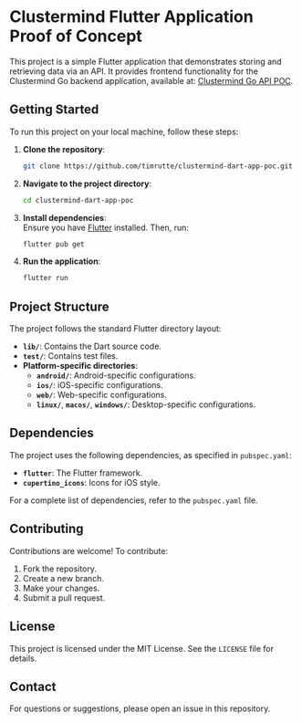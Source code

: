 
# Clustermind Flutter Application Proof of Concept

This project is a simple Flutter application that demonstrates storing and retrieving data via an API. 
It provides frontend functionality for the Clustermind Go backend application, available at: [Clustermind Go API POC](https://github.com/timrutte/clustermind-go-api-poc).

## Getting Started

To run this project on your local machine, follow these steps:

1. **Clone the repository**:
   ```bash
   git clone https://github.com/timrutte/clustermind-dart-app-poc.git
   ```

2. **Navigate to the project directory**:
   ```bash
   cd clustermind-dart-app-poc
   ```

3. **Install dependencies**:  
   Ensure you have [Flutter](https://flutter.dev/docs/get-started/install) installed. Then, run:
   ```bash
   flutter pub get
   ```

4. **Run the application**:
   ```bash
   flutter run
   ```

## Project Structure

The project follows the standard Flutter directory layout:

- **`lib/`**: Contains the Dart source code.
- **`test/`**: Contains test files.
- **Platform-specific directories**:
  - **`android/`**: Android-specific configurations.
  - **`ios/`**: iOS-specific configurations.
  - **`web/`**: Web-specific configurations.
  - **`linux/`**, **`macos/`**, **`windows/`**: Desktop-specific configurations.

## Dependencies

The project uses the following dependencies, as specified in `pubspec.yaml`:

- **`flutter`**: The Flutter framework.
- **`cupertino_icons`**: Icons for iOS style.

For a complete list of dependencies, refer to the `pubspec.yaml` file.

## Contributing

Contributions are welcome! To contribute:

1. Fork the repository.
2. Create a new branch.
3. Make your changes.
4. Submit a pull request.

## License

This project is licensed under the MIT License. See the `LICENSE` file for details.

## Contact

For questions or suggestions, please open an issue in this repository.
